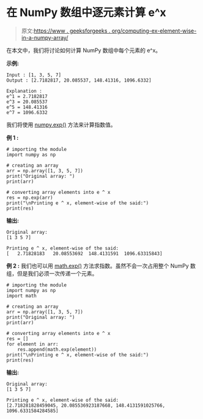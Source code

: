 # 在 NumPy 数组中逐元素计算 e^x

> 原文:[https://www . geeksforgeeks . org/computing-ex-element-wise-in-a-numpy-array/](https://www.geeksforgeeks.org/computing-ex-element-wise-in-a-numpy-array/)

在本文中，我们将讨论如何计算 NumPy 数组中每个元素的 e^x。

**示例:**

```
Input : [1, 3, 5, 7]
Output : [2.7182817, 20.085537, 148.41316, 1096.6332]

Explanation :
e^1 = 2.7182817
e^3 = 20.085537
e^5 = 148.41316
e^7 = 1096.6332

```

我们将使用 [numpy.exp()](https://www.geeksforgeeks.org/numpy-exp-python/) 方法来计算指数值。

**例 1 :**

```
# importing the module
import numpy as np

# creating an array
arr = np.array([1, 3, 5, 7])
print("Original array: ")
print(arr)

# converting array elements into e ^ x
res = np.exp(arr)
print("\nPrinting e ^ x, element-wise of the said:")
print(res)
```

**输出:**

```
Original array: 
[1 3 5 7]

Printing e ^ x, element-wise of the said:
[   2.71828183   20.08553692  148.4131591  1096.63315843]

```

**例 2 :** 我们也可以用 [math.exp()](https://www.geeksforgeeks.org/python-math-library-exp-method/) 方法求指数。虽然不会一次占用整个 NumPy 数组，但是我们必须一次传递一个元素。

```
# importing the module
import numpy as np
import math

# creating an array
arr = np.array([1, 3, 5, 7])
print("Original array: ")
print(arr)

# converting array elements into e ^ x
res = []
for element in arr:
    res.append(math.exp(element))
print("\nPrinting e ^ x, element-wise of the said:")
print(res)
```

**输出:**

```
Original array: 
[1 3 5 7]

Printing e ^ x, element-wise of the said:
[2.718281828459045, 20.085536923187668, 148.4131591025766, 1096.6331584284585]

```
